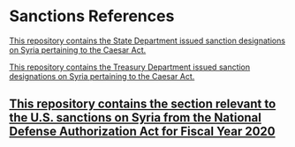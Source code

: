 # Sanctions References  

[This repository contains the State Department issued sanction designations on Syria pertaining to the Caesar Act.](https://github.com/flaviuscode/syria_sanctions_references/tree/main/State_Syria_Documents)

[This repository contains the Treasury Department issued sanction designations on Syria pertaining to the Caesar Act.](https://github.com/flaviuscode/syria_sanctions_references/tree/main/Treasury_Syria_Documents) 

## [This repository contains the section relevant to the U.S. sanctions on Syria from the National Defense Authorization Act for Fiscal Year 2020](https://github.com/flaviuscode/syria_sanctions_references/blob/main/National_Defense_Authorization_Act_for_Fiscal_Year_2020.md)

